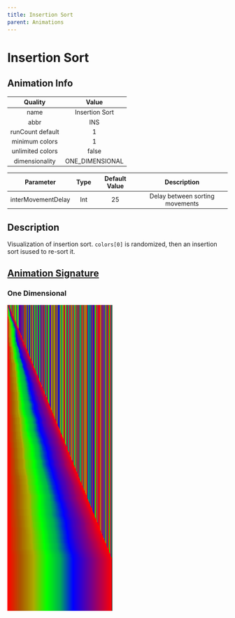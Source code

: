 ```yaml
---
title: Insertion Sort
parent: Animations
---
```


<!-- THIS FILE IS AUTOMATICALLY GENERATED -->
<!-- MAKE CHANGES TO THE AnimationInfo INSTANCE ASSOCIATED WITH THIS ANIMATION -->

# Insertion Sort

## Animation Info

|Quality|Value|
|:-:|:-:|
|name|Insertion Sort|
|abbr|INS|
|runCount default|1|
|minimum colors|1|
|unlimited colors|false|
|dimensionality|ONE_DIMENSIONAL|

|Parameter|Type|Default Value|Description|
|:-:|:-:|:-:|:-:|
|interMovementDelay|Int|25|Delay between sorting movements|

## Description
Visualization of insertion sort.
`colors[0]` is randomized, then an insertion sort isused to re-sort it.

## [Animation Signature](Animation-Signatures)
### One Dimensional

![Insertion Sort Signature](/signatures/insertion_sort.png)

